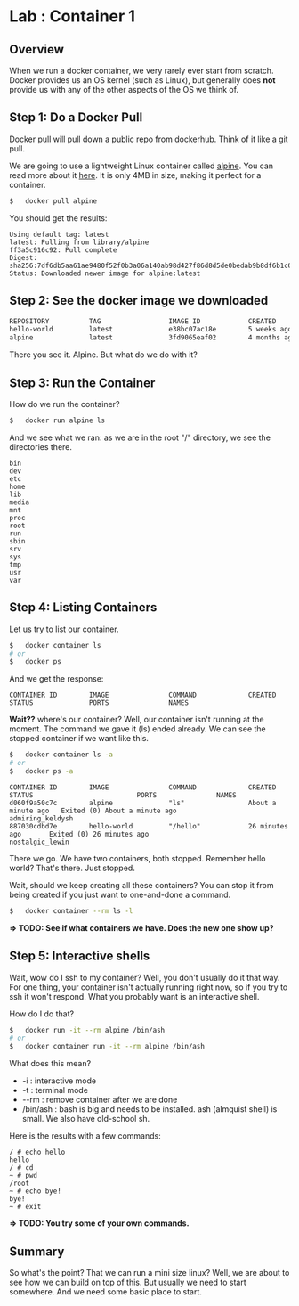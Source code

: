 <link rel='stylesheet' href='../assets/css/main.css'/>

# Lab : Container 1

## Overview

When we run a docker container, we very rarely ever start from scratch. Docker provides us an OS kernel
(such as Linux), but generally does **not** provide us with any of the other aspects of the OS we
think of.  

## Step 1: Do a Docker Pull

Docker pull will pull down a public repo from dockerhub.  Think of it like a git pull.

We are going to use a lightweight Linux container called [alpine](https://hub.docker.com/r/_/alpine/).
You can read more about it [here](https://hub.docker.com/r/_/alpine/).  It is only 4MB in size, making
it perfect for a container.

```bash
$   docker pull alpine
```

You should get the results: 

```console
Using default tag: latest
latest: Pulling from library/alpine
ff3a5c916c92: Pull complete
Digest: sha256:7df6db5aa61ae9480f52f0b3a06a140ab98d427f86d8d5de0bedab9b8df6b1c0
Status: Downloaded newer image for alpine:latest
```

## Step 2: See the docker image we downloaded

```bash
REPOSITORY          TAG                 IMAGE ID            CREATED             SIZE
hello-world         latest              e38bc07ac18e        5 weeks ago         1.85kB
alpine              latest              3fd9065eaf02        4 months ago        4.15MB
```

There you see it. Alpine.  But what do we do with it?

## Step 3: Run the Container

How do we run the container?

```bash
$   docker run alpine ls
```

And we see what we ran: as we are in the root "/" directory, we see the directories there.

```console
bin
dev
etc
home
lib
media
mnt
proc
root
run
sbin
srv
sys
tmp
usr
var
```

## Step 4: Listing Containers

Let us try to list our container.  

```bash
$   docker container ls
# or
$   docker ps
```

And we get the response:

```console
CONTAINER ID        IMAGE               COMMAND             CREATED             STATUS              PORTS               NAMES
```

**Wait??** where's our container?  Well, our container isn't running at the moment. The command we gave it (ls) ended already. We can see the stopped container if we want like this.

```bash
$   docker container ls -a
# or
$   docker ps -a
```

```console
CONTAINER ID        IMAGE               COMMAND             CREATED              STATUS                          PORTS               NAMES
d060f9a50c7c        alpine              "ls"                About a minute ago   Exited (0) About a minute ago                       admiring_keldysh
887030cdbd7e        hello-world         "/hello"            26 minutes ago       Exited (0) 26 minutes ago                           nostalgic_lewin
```

There we go. We have two containers, both stopped.  Remember hello world? That's there. Just stopped. 

Wait, should we keep creating all these containers?  You can stop it from being created if you just want to
one-and-done a command.

```bash
$   docker container --rm ls -l
```

**=> TODO: See if what containers we have. Does the new one show up?**

## Step 5: Interactive shells

Wait, wow do I ssh to my container?  Well, you don't usually do it that way. For one thing, your container
isn't actually running right now, so if you try to ssh it won't respond.  What you probably want is an
interactive shell.

How do I do that?

```bash
$   docker run -it --rm alpine /bin/ash
# or 
$   docker container run -it --rm alpine /bin/ash
```

What does this mean?
 * -i : interactive mode
 * -t : terminal mode
 * --rm : remove container after we are done
 * /bin/ash : bash is big and needs to be installed.  ash (almquist shell) is small. We also have old-school sh.

Here is the results with a few commands:

```console
/ # echo hello
hello
/ # cd
~ # pwd
/root
~ # echo bye!
bye!
~ # exit
```

**=> TODO: You try some of your own commands.**

## Summary

So what's the point?  That we can run a mini size linux?  Well, we are about to see how we can build
on top of this. But usually we need to start somewhere.  And we need some basic place to start. 
